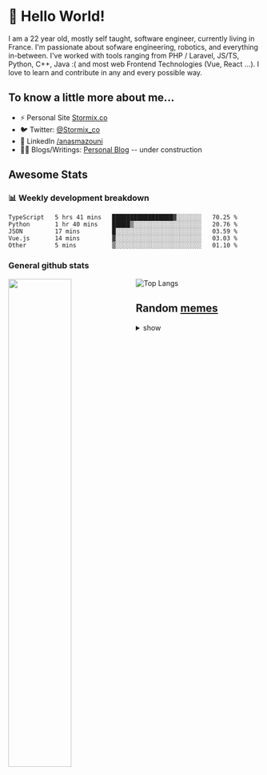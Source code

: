 # 👋 Hello World!

I am a 22 year old, mostly self taught, software engineer, currently living in France. I'm passionate about sofware engineering, robotics, and everything in-between. I've worked with tools ranging from PHP / Laravel, JS/TS, Python, C++, Java :( and most web Frontend Technologies (Vue, React ...). I love to learn and contribute in any and every possible way.

## To know a little more about me...

- ⚡ Personal Site [Stormix.co](http://stormix.co/)
- 🐦 Twitter: [@Stormix_co](https://twitter.com/stormix_co)
- 👥 LinkedIn [/anasmazouni](https://linkedin.com/in/anasmazouni)
- 👨‍💻 Blogs/Writings: [Personal Blog](https://blog.anasmazouni.dev/) -- under construction

## Awesome Stats

### :bar_chart: Weekly development breakdown

<!--START_SECTION:waka-->
```text
TypeScript   5 hrs 41 mins   █████████████████▓░░░░░░░   70.25 % 
Python       1 hr 40 mins    █████▒░░░░░░░░░░░░░░░░░░░   20.76 % 
JSON         17 mins         █░░░░░░░░░░░░░░░░░░░░░░░░   03.59 % 
Vue.js       14 mins         ▓░░░░░░░░░░░░░░░░░░░░░░░░   03.03 % 
Other        5 mins          ▒░░░░░░░░░░░░░░░░░░░░░░░░   01.10 % 
```
<!--END_SECTION:waka-->


### General github stats

[<img align="left" width="50%" src="https://github-readme-stats.vercel.app/api?username=stormix&count_private=true&show_icons=true&theme=radical" />](https://github-readme-stats.vercel.app/api?username=stormix&count_private=true&show_icons=true&theme=radical)
![Top Langs](https://github-readme-stats.vercel.app/api/top-langs/?username=stormix&hide=TeX&layout=compact&theme=radical)


## Random [memes](https://github.com/Stormix/memes/)
<details>
<summary> show
</summary>
  
  ![meme](https://memes.stormix.co/send/memes)
</details>


